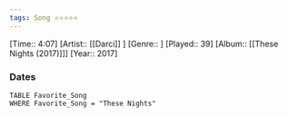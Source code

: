 ```yaml
---
tags: Song ⭐⭐⭐⭐⭐ 
---
```

[Time:: 4:07]
[Artist:: [[Darci]] ]
[Genre:: ]
[Played:: 39]
[Album:: [[These Nights (2017)]]]
[Year:: 2017]
### Dates
````dataview
TABLE Favorite_Song
WHERE Favorite_Song = "These Nights"
````